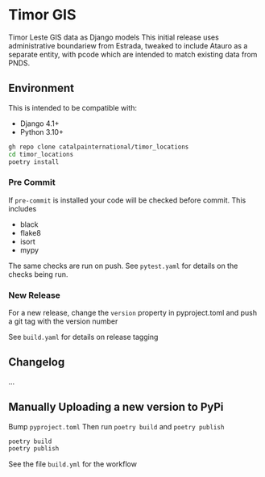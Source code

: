 # Timor GIS

Timor Leste GIS data as Django models
This initial release uses administrative boundariew from Estrada, tweaked to include Atauro as a separate entity, with pcode which are intended to match existing data from PNDS.

## Environment

This is intended to be compatible with:

- Django 4.1+
- Python 3.10+

```sh
gh repo clone catalpainternational/timor_locations
cd timor_locations
poetry install
```

### Pre Commit

If `pre-commit` is installed your code will be checked before commit.
This includes

- black
- flake8
- isort
- mypy

The same checks are run on push. See `pytest.yaml` for details on the checks being run.

### New Release

For a new release, change the `version` property in pyproject.toml and push a git tag with the version number

See `build.yaml` for details on release tagging

## Changelog

...


## Manually Uploading a new version to PyPi

Bump `pyproject.toml`
Then run `poetry build` and `poetry publish`

```bash
poetry build
poetry publish
```

See the file `build.yml` for the workflow
